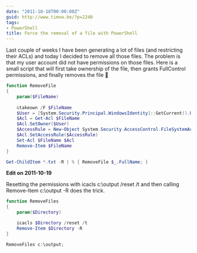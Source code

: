 ```yaml
---
date: "2011-10-18T00:00:00Z"
guid: http://www.timvw.be/?p=2240
tags:
- PowerShell
title: Force the removal of a file with PowerShell
---
```

Last couple of weeks I have been generating a lot of files (and restricting their ACLs) and today I decided to remove all those files. The problem is that my user account did not have permissions on those files. Here is a small script that will first take ownership of the file, then grants FullControl permissions, and finally removes the file 🙂

```powershell
function RemoveFile 
{	  
	param($FileName)
	
	&takeown /F $FileName
	$User = [System.Security.Principal.WindowsIdentity]::GetCurrent().User
	$Acl = Get-Acl $FileName	  
	$Acl.SetOwner($User)	  
	$AccessRule = New-Object System.Security.AccessControl.FileSystemAccessRule($User, "FullControl", "Allow")	  
	$Acl.SetAccessRule($AccessRule)	  
	Set-Acl $FileName $Acl
	Remove-Item $FileName 
}

Get-ChildItem *.txt -R | % { RemoveFile $_.FullName; }
```
**Edit on 2011-10-19**

Resetting the permissions with icacls c:\output /reset /t and then calling Remove-Item c:\output -R does the trick.

```powershell
function RemoveFiles 
{  
	param($Directory)

	icacls $Directory /reset /t 
	Remove-Item $Directory -R 
}

RemoveFiles c:\output;
```
